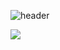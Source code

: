 ![header](https://capsule-render.vercel.app/api?type=cylinder&color=B6DCB6&text=Hello%20🌝%20I'm%20Dongju%20Seo!&fontColor=363636&fontSize=40&animation=twinkling&height=180)


  ![](http://github-profile-summary-cards.vercel.app/api/cards/profile-details?username=yn15&theme=solarized)

